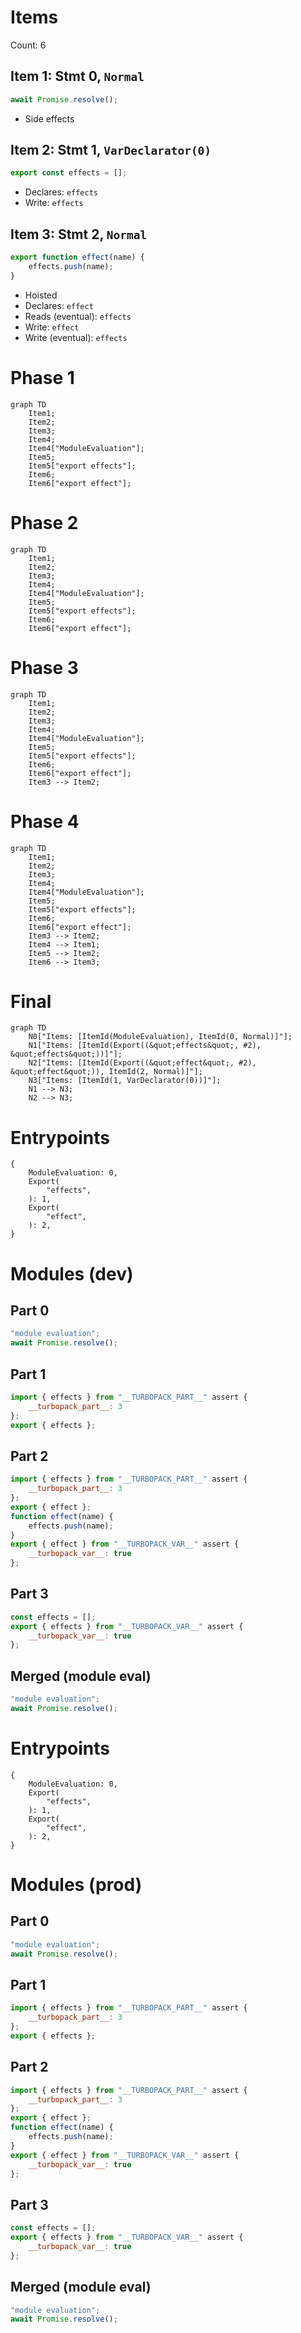 # Items

Count: 6

## Item 1: Stmt 0, `Normal`

```js
await Promise.resolve();

```

- Side effects

## Item 2: Stmt 1, `VarDeclarator(0)`

```js
export const effects = [];

```

- Declares: `effects`
- Write: `effects`

## Item 3: Stmt 2, `Normal`

```js
export function effect(name) {
    effects.push(name);
}

```

- Hoisted
- Declares: `effect`
- Reads (eventual): `effects`
- Write: `effect`
- Write (eventual): `effects`

# Phase 1
```mermaid
graph TD
    Item1;
    Item2;
    Item3;
    Item4;
    Item4["ModuleEvaluation"];
    Item5;
    Item5["export effects"];
    Item6;
    Item6["export effect"];
```
# Phase 2
```mermaid
graph TD
    Item1;
    Item2;
    Item3;
    Item4;
    Item4["ModuleEvaluation"];
    Item5;
    Item5["export effects"];
    Item6;
    Item6["export effect"];
```
# Phase 3
```mermaid
graph TD
    Item1;
    Item2;
    Item3;
    Item4;
    Item4["ModuleEvaluation"];
    Item5;
    Item5["export effects"];
    Item6;
    Item6["export effect"];
    Item3 --> Item2;
```
# Phase 4
```mermaid
graph TD
    Item1;
    Item2;
    Item3;
    Item4;
    Item4["ModuleEvaluation"];
    Item5;
    Item5["export effects"];
    Item6;
    Item6["export effect"];
    Item3 --> Item2;
    Item4 --> Item1;
    Item5 --> Item2;
    Item6 --> Item3;
```
# Final
```mermaid
graph TD
    N0["Items: [ItemId(ModuleEvaluation), ItemId(0, Normal)]"];
    N1["Items: [ItemId(Export((&quot;effects&quot;, #2), &quot;effects&quot;))]"];
    N2["Items: [ItemId(Export((&quot;effect&quot;, #2), &quot;effect&quot;)), ItemId(2, Normal)]"];
    N3["Items: [ItemId(1, VarDeclarator(0))]"];
    N1 --> N3;
    N2 --> N3;
```
# Entrypoints

```
{
    ModuleEvaluation: 0,
    Export(
        "effects",
    ): 1,
    Export(
        "effect",
    ): 2,
}
```


# Modules (dev)
## Part 0
```js
"module evaluation";
await Promise.resolve();

```
## Part 1
```js
import { effects } from "__TURBOPACK_PART__" assert {
    __turbopack_part__: 3
};
export { effects };

```
## Part 2
```js
import { effects } from "__TURBOPACK_PART__" assert {
    __turbopack_part__: 3
};
export { effect };
function effect(name) {
    effects.push(name);
}
export { effect } from "__TURBOPACK_VAR__" assert {
    __turbopack_var__: true
};

```
## Part 3
```js
const effects = [];
export { effects } from "__TURBOPACK_VAR__" assert {
    __turbopack_var__: true
};

```
## Merged (module eval)
```js
"module evaluation";
await Promise.resolve();

```
# Entrypoints

```
{
    ModuleEvaluation: 0,
    Export(
        "effects",
    ): 1,
    Export(
        "effect",
    ): 2,
}
```


# Modules (prod)
## Part 0
```js
"module evaluation";
await Promise.resolve();

```
## Part 1
```js
import { effects } from "__TURBOPACK_PART__" assert {
    __turbopack_part__: 3
};
export { effects };

```
## Part 2
```js
import { effects } from "__TURBOPACK_PART__" assert {
    __turbopack_part__: 3
};
export { effect };
function effect(name) {
    effects.push(name);
}
export { effect } from "__TURBOPACK_VAR__" assert {
    __turbopack_var__: true
};

```
## Part 3
```js
const effects = [];
export { effects } from "__TURBOPACK_VAR__" assert {
    __turbopack_var__: true
};

```
## Merged (module eval)
```js
"module evaluation";
await Promise.resolve();

```
